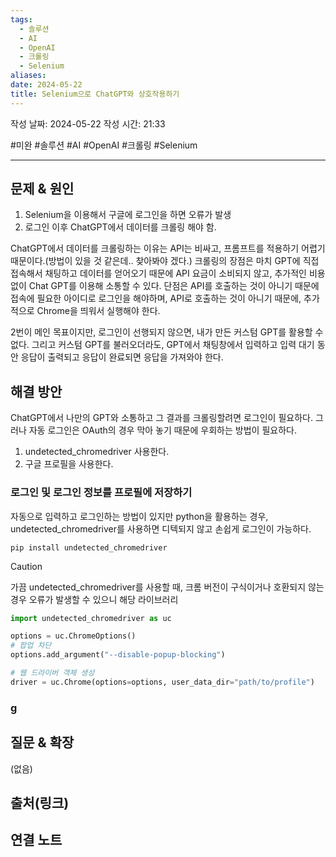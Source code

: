 ```yaml
---
tags:
  - 솔루션
  - AI
  - OpenAI
  - 크롤링
  - Selenium
aliases: 
date: 2024-05-22
title: Selenium으로 ChatGPT와 상호작용하기
---
```

작성 날짜: 2024-05-22
작성 시간: 21:33

#미완 #솔루션 #AI #OpenAI #크롤링 #Selenium

----

## 문제 & 원인

1. Selenium을 이용해서 구글에 로그인을 하면 오류가 발생
2. 로그인 이후 ChatGPT에서 데이터를 크롤링 해야 함.

ChatGPT에서 데이터를 크롤링하는 이유는 API는 비싸고, 프롬프트를 적용하기 어렵기 때문이다.(방법이 있을 것 같은데.. 찾아봐야 겠다.) 크롤링의 장점은 마치 GPT에 직접 접속해서 채팅하고 데이터를 얻어오기 때문에 API 요금이 소비되지 않고, 추가적인 비용 없이 Chat GPT를 이용해 소통할 수 있다. 단점은 API를 호출하는 것이 아니기 때문에 접속에 필요한 아이디로 로그인을 해야하며, API로 호출하는 것이 아니기 때문에, 추가적으로 Chrome을 띄워서 실행해야 한다.

2번이 메인 목표이지만, 로그인이 선행되지 않으면, 내가 만든 커스텀 GPT를 활용할 수 없다. 그리고 커스텀 GPT를 불러오더라도, GPT에서 채팅창에서 입력하고 입력 대기 동안 응답이 출력되고 응답이 완료되면 응답을 가져와야 한다. 
## 해결 방안

ChatGPT에서 나만의 GPT와 소통하고 그 결과를 크롤링할려면 로그인이 필요하다. 그러나 자동 로그인은 OAuth의 경우 막아 놓기 때문에 우회하는 방법이 필요하다.


1. undetected_chromedriver 사용한다.
2. 구글 프로필을 사용한다.

### 로그인 및 로그인 정보를 프로필에 저장하기

자동으로 입력하고 로그인하는 방법이 있지만 python을 활용하는 경우, undetected_chromedriver를 사용하면 디텍되지 않고 손쉽게 로그인이 가능하다.

```shell
pip install undetected_chromedriver
```

>[!caution]
>가끔 undetected_chromedriver를 사용할 때, 크롬 버전이 구식이거나 호환되지 않는 경우 오류가 발생할 수 있으니 해당 라이브러리 

```python
import undetected_chromedriver as uc

options = uc.ChromeOptions()
# 팝업 차단
options.add_argument("--disable-popup-blocking")

# 웹 드라이버 객체 생성
driver = uc.Chrome(options=options, user_data_dir="path/to/profile")
```

### g

## 질문 & 확장

(없음)

## 출처(링크)


## 연결 노트
